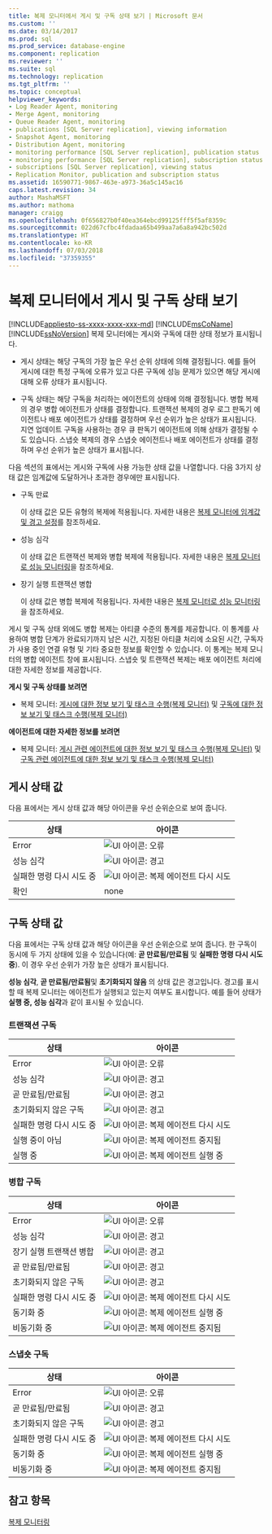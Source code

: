 ```yaml
---
title: 복제 모니터에서 게시 및 구독 상태 보기 | Microsoft 문서
ms.custom: ''
ms.date: 03/14/2017
ms.prod: sql
ms.prod_service: database-engine
ms.component: replication
ms.reviewer: ''
ms.suite: sql
ms.technology: replication
ms.tgt_pltfrm: ''
ms.topic: conceptual
helpviewer_keywords:
- Log Reader Agent, monitoring
- Merge Agent, monitoring
- Queue Reader Agent, monitoring
- publications [SQL Server replication], viewing information
- Snapshot Agent, monitoring
- Distribution Agent, monitoring
- monitoring performance [SQL Server replication], publication status
- monitoring performance [SQL Server replication], subscription status
- subscriptions [SQL Server replication], viewing status
- Replication Monitor, publication and subscription status
ms.assetid: 16590771-9867-463e-a973-36a5c145ac16
caps.latest.revision: 34
author: MashaMSFT
ms.author: mathoma
manager: craigg
ms.openlocfilehash: 0f656827b0f40ea364ebcd99125fff5f5af8359c
ms.sourcegitcommit: 022d67cfbc4fdadaa65b499aa7a6a8a942bc502d
ms.translationtype: HT
ms.contentlocale: ko-KR
ms.lasthandoff: 07/03/2018
ms.locfileid: "37359355"
---
```

# <a name="view-publication-and-subscription-status-in-replication-monitor"></a>복제 모니터에서 게시 및 구독 상태 보기
[!INCLUDE[appliesto-ss-xxxx-xxxx-xxx-md](../../../includes/appliesto-ss-xxxx-xxxx-xxx-md.md)]
  [!INCLUDE[msCoName](../../../includes/msconame-md.md)] [!INCLUDE[ssNoVersion](../../../includes/ssnoversion-md.md)] 복제 모니터에는 게시와 구독에 대한 상태 정보가 표시됩니다.  
  
-   게시 상태는 해당 구독의 가장 높은 우선 순위 상태에 의해 결정됩니다. 예를 들어 게시에 대한 특정 구독에 오류가 있고 다른 구독에 성능 문제가 있으면 해당 게시에 대해 오류 상태가 표시됩니다.  
  
-   구독 상태는 해당 구독을 처리하는 에이전트의 상태에 의해 결정됩니다. 병합 복제의 경우 병합 에이전트가 상태를 결정합니다. 트랜잭션 복제의 경우 로그 판독기 에이전트나 배포 에이전트가 상태를 결정하며 우선 순위가 높은 상태가 표시됩니다. 지연 업데이트 구독을 사용하는 경우 큐 판독기 에이전트에 의해 상태가 결정될 수도 있습니다. 스냅숏 복제의 경우 스냅숏 에이전트나 배포 에이전트가 상태를 결정하며 우선 순위가 높은 상태가 표시됩니다.  
  
 다음 섹션의 표에서는 게시와 구독에 사용 가능한 상태 값을 나열합니다. 다음 3가지 상태 값은 임계값에 도달하거나 초과한 경우에만 표시됩니다.  
  
-   구독 만료  
  
     이 상태 값은 모든 유형의 복제에 적용됩니다. 자세한 내용은 [복제 모니터에 임계값 및 경고 설정](../../../relational-databases/replication/monitor/set-thresholds-and-warnings-in-replication-monitor.md)를 참조하세요.  
  
-   성능 심각  
  
     이 상태 값은 트랜잭션 복제와 병합 복제에 적용됩니다. 자세한 내용은 [복제 모니터로 성능 모니터링](../../../relational-databases/replication/monitor/monitor-performance-with-replication-monitor.md)을 참조하세요.  
  
-   장기 실행 트랜잭션 병합  
  
     이 상태 값은 병합 복제에 적용됩니다. 자세한 내용은 [복제 모니터로 성능 모니터링](../../../relational-databases/replication/monitor/monitor-performance-with-replication-monitor.md)을 참조하세요.  
  
 게시 및 구독 상태 외에도 병합 복제는 아티클 수준의 통계를 제공합니다. 이 통계를 사용하여 병합 단계가 완료되기까지 남은 시간, 지정된 아티클 처리에 소요된 시간, 구독자가 사용 중인 연결 유형 및 기타 중요한 정보를 확인할 수 있습니다. 이 통계는 복제 모니터의 병합 에이전트 창에 표시됩니다. 스냅숏 및 트랜잭션 복제는 배포 에이전트 처리에 대한 자세한 정보를 제공합니다.  
  
 **게시 및 구독 상태를 보려면**  
  
-   복제 모니터: [게시에 대한 정보 보기 및 태스크 수행&#40;복제 모니터&#41;](../../../relational-databases/replication/monitor/view-information-and-perform-tasks-for-a-publication-replication-monitor.md) 및 [구독에 대한 정보 보기 및 태스크 수행&#40;복제 모니터&#41;](../../../relational-databases/replication/monitor/view-information-and-perform-tasks-for-a-subscription-replication-monitor.md)  
  
 **에이전트에 대한 자세한 정보를 보려면**  
  
-   복제 모니터: [게시 관련 에이전트에 대한 정보 보기 및 태스크 수행&#40;복제 모니터&#41;](../../../relational-databases/replication/monitor/view-information-and-perform-tasks-for-publication-agents.md) 및 [구독 관련 에이전트에 대한 정보 보기 및 태스크 수행&#40;복제 모니터&#41;](../../../relational-databases/replication/monitor/view-information-and-perform-tasks-for-subscription-agents.md)  
  
## <a name="publication-status-values"></a>게시 상태 값  
 다음 표에서는 게시 상태 값과 해당 아이콘을 우선 순위순으로 보여 줍니다.  
  
|상태|아이콘|  
|------------|----------|  
|Error|![UI 아이콘: 오류](../../../database-engine/availability-groups/windows/media/repl-icon-error.gif "UI icon: error")|  
|성능 심각|![UI 아이콘: 경고](../../../database-engine/availability-groups/windows/media/repl-icon-warn.gif "UI icon: warning")|  
|실패한 명령 다시 시도 중|![UI 아이콘: 복제 에이전트 다시 시도](../../../relational-databases/replication/monitor/media/repl-icon-retry.gif "UI icon: replication agent retry")|  
|확인|none|  
  
## <a name="subscription-status-values"></a>구독 상태 값  
 다음 표에서는 구독 상태 값과 해당 아이콘을 우선 순위순으로 보여 줍니다. 한 구독이 동시에 두 가지 상태에 있을 수 있습니다(예: **곧 만료됨/만료됨** 및 **실패한 명령 다시 시도 중**). 이 경우 우선 순위가 가장 높은 상태가 표시됩니다.  
  
 **성능 심각**, **곧 만료됨/만료됨**및 **초기화되지 않음** 의 상태 값은 경고입니다. 경고를 표시할 때 복제 모니터는 에이전트가 실행되고 있는지 여부도 표시합니다. 예를 들어 상태가 **실행 중, 성능 심각**과 같이 표시될 수 있습니다.  
  
### <a name="transactional-subscriptions"></a>트랜잭션 구독  
  
|상태|아이콘|  
|------------|----------|  
|Error|![UI 아이콘: 오류](../../../database-engine/availability-groups/windows/media/repl-icon-error.gif "UI icon: error")|  
|성능 심각|![UI 아이콘: 경고](../../../database-engine/availability-groups/windows/media/repl-icon-warn.gif "UI icon: warning")|  
|곧 만료됨/만료됨|![UI 아이콘: 경고](../../../database-engine/availability-groups/windows/media/repl-icon-warn.gif "UI icon: warning")|  
|초기화되지 않은 구독|![UI 아이콘: 경고](../../../database-engine/availability-groups/windows/media/repl-icon-warn.gif "UI icon: warning")|  
|실패한 명령 다시 시도 중|![UI 아이콘: 복제 에이전트 다시 시도](../../../relational-databases/replication/monitor/media/repl-icon-retry.gif "UI icon: replication agent retry")|  
|실행 중이 아님|![UI 아이콘: 복제 에이전트 중지됨](../../../relational-databases/replication/monitor/media/repl-icon-stopped.gif "UI icon: replication agent stopped")|  
|실행 중|![UI 아이콘: 복제 에이전트 실행 중](../../../relational-databases/replication/monitor/media/repl-icon-running.gif "UI icon: replication agent running")|  
  
### <a name="merge-subscriptions"></a>병합 구독  
  
|상태|아이콘|  
|------------|----------|  
|Error|![UI 아이콘: 오류](../../../database-engine/availability-groups/windows/media/repl-icon-error.gif "UI icon: error")|  
|성능 심각|![UI 아이콘: 경고](../../../database-engine/availability-groups/windows/media/repl-icon-warn.gif "UI icon: warning")|  
|장기 실행 트랜잭션 병합|![UI 아이콘: 경고](../../../database-engine/availability-groups/windows/media/repl-icon-warn.gif "UI icon: warning")|  
|곧 만료됨/만료됨|![UI 아이콘: 경고](../../../database-engine/availability-groups/windows/media/repl-icon-warn.gif "UI icon: warning")|  
|초기화되지 않은 구독|![UI 아이콘: 경고](../../../database-engine/availability-groups/windows/media/repl-icon-warn.gif "UI icon: warning")|  
|실패한 명령 다시 시도 중|![UI 아이콘: 복제 에이전트 다시 시도](../../../relational-databases/replication/monitor/media/repl-icon-retry.gif "UI icon: replication agent retry")|  
|동기화 중|![UI 아이콘: 복제 에이전트 실행 중](../../../relational-databases/replication/monitor/media/repl-icon-running.gif "UI icon: replication agent running")|  
|비동기화 중|![UI 아이콘: 복제 에이전트 중지됨](../../../relational-databases/replication/monitor/media/repl-icon-stopped.gif "UI icon: replication agent stopped")|  
  
### <a name="snapshot-subscriptions"></a>스냅숏 구독  
  
|상태|아이콘|  
|------------|----------|  
|Error|![UI 아이콘: 오류](../../../database-engine/availability-groups/windows/media/repl-icon-error.gif "UI icon: error")|  
|곧 만료됨/만료됨|![UI 아이콘: 경고](../../../database-engine/availability-groups/windows/media/repl-icon-warn.gif "UI icon: warning")|  
|초기화되지 않은 구독|![UI 아이콘: 경고](../../../database-engine/availability-groups/windows/media/repl-icon-warn.gif "UI icon: warning")|  
|실패한 명령 다시 시도 중|![UI 아이콘: 복제 에이전트 다시 시도](../../../relational-databases/replication/monitor/media/repl-icon-retry.gif "UI icon: replication agent retry")|  
|동기화 중|![UI 아이콘: 복제 에이전트 실행 중](../../../relational-databases/replication/monitor/media/repl-icon-running.gif "UI icon: replication agent running")|  
|비동기화 중|![UI 아이콘: 복제 에이전트 중지됨](../../../relational-databases/replication/monitor/media/repl-icon-stopped.gif "UI icon: replication agent stopped")|  
  
## <a name="see-also"></a>참고 항목  
 [복제 모니터링](../../../relational-databases/replication/monitor/monitoring-replication-overview.md)  
  
  
